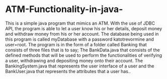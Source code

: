 # ATM-Functionality-in-java-
This is a simple java program that mimics an ATM. With the use of JDBC API, the program is able to let a user know his or her details, deposit money and withdraw money from his or her account.
The database being used in this program is called myDatabase with a password katotrevormine and user=root.
The program is in the form of a folder called Banking that consists of three files that is to say;
The BankData.java that consists of the defined methods that will be used to perform the functionalities of verifying a user, withdrawing and depositing money onto their account.
The BankingSystem.java that represents the user interface of a user and the BankUser.java that represents the attributes that a user has..


